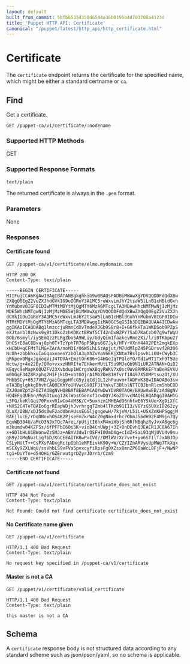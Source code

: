 ```yaml
---
layout: default
built_from_commit: 5bfb65354358d6544a36b0195b4d703708a4123d
title: 'Puppet HTTP API: Certificate'
canonical: "/puppet/latest/http_api/http_certificate.html"
---
```


Certificate
=============

The `certificate` endpoint returns the certificate for the specified name,
which might be either a standard certname or `ca`.

Find
----

Get a certificate.

    GET /puppet-ca/v1/certificate/:nodename


### Supported HTTP Methods

GET

### Supported Response Formats

`text/plain`

The returned certificate is always in the `.pem` format.

### Parameters

None

### Responses

#### Certificate found

    GET /puppet-ca/v1/certificate/elmo.mydomain.com

    HTTP 200 OK
    Content-Type: text/plain

    -----BEGIN CERTIFICATE-----
    MIIFujCCA6KgAwIBAgIBATANBgkqhkiG9w0BAQsFADBiMWAwXgYDVQQDDFdQdXBw
    ZXQgQ0EgZ2VuZXJhdGVkIG9uIGRoY3A1MC5reWxvLmJhY2tsaW5lLnB1cHBldGxh
    YnMubmV0IGF0IDIwMTMtMDYtMjQgMTY6MzA6MTcgLTA3MDAwHhcNMTMwNjIzMjMz
    MDE5WhcNMTgwNjIzMjMzMDE5WjBiMWAwXgYDVQQDDFdQdXBwZXQgQ0EgZ2VuZXJh
    dGVkIG9uIGRoY3A1MC5reWxvLmJhY2tsaW5lLnB1cHBldGxhYnMubmV0IGF0IDIw
    MTMtMDYtMjQgMTY6MzA6MTcgLTA3MDAwggIiMA0GCSqGSIb3DQEBAQUAA4ICDwAw
    ggIKAoICAQDABq1lmzccjuRmnCdXvTmdeXJGb9S8r8+I+G6fkHTa1WKDSob9PZpS
    eXJtanbl0zNws9yBt1Dko2zhKDKctBRWf5CT42nDxBZPY7SaD7KaCzb07g9wfWgU
    BOb/6smyl/iySEmQzzFLRgZbo5A9WLiy/UdyQim1faakevRme2Xi/l/i0TKbpu27
    DhCS+E8aC8Bvaj0ph0T+TzYphTR76pP5Kps6G7Jyk/HFYrVXnY44X2PEt2mgkEXp
    xHCbU+qCFMtTLMG+ZArA/noM3I/O6W5LhLSzApjut/M7UdMlpZ45PGDrsvf2R306
    NcOh+zbbkhxuIaGqaxeaenYzbOlA3gXhZvYaV6EKjXNtm7BslpsvhLi0U+CWyb3C
    qRkpex0MgxJgxoqViJ4TDVA+EmztOnK86+G4HGeJqTPQloYO/Td1wMT1Txh9T5Ue
    Wctw/g+4o22EyJQRo+vxxzHNRIfe7EHAerMUtLT5u9MJeQb9N1iUR2ATNAN+QiB2
    KEqyc9eMapK6QUZFV23Xvbdup1WCrgsWXBqyRWKV7x0sc9Wv8RMRKEFYaBeHEVXU
    m0hGgF34Z8Rzphq2H1FjkLD+xbtGOjrA1Mb2De81Hfvrf18497X5UMPtsuzOt/XU
    PHbbSCy+05J7VNZ/gaiGqgpHfcG5yiqCdj1LIzhFuuvm+fADPxK38wIDAQABo3sw
    eTA3BglghkgBhvhCAQ0EKhYoUHVwcGV0IFJ1YnkvT3BlblNTTCBJbnRlcm5hbCBD
    ZXJ0aWZpY2F0ZTAOBgNVHQ8BAf8EBAMCAQYwDwYDVR0TAQH/BAUwAwEB/zAdBgNV
    HQ4EFgQUEhn/MqSDtuxg12klWosCGenxf1cwDQYJKoZIhvcNAQELBQADggIBAH1G
    L3FG/keKlGqs70PxxvR1wCo4VM3K/C+5uxnzm1MHEAd96nhtwE6YSkUe+XgDiXfC
    +NXS2C4TeTQAEo6grREapWDjhJvrhrgqTZmb4lTKzb91II3/VGYzG5UXxID262zy
    QLoX/IBN/xDJ5ds0wF2adUbnHUssEGGljgngewH/7kjeW/L5iL+USXZnKHPSggjM
    RAEjlucE/rDqDNoxhOS4K2PjseFm7krW4cZ0gNmxdrhc7OhmJ56dH92F4M9jn7Qy
    EqxWB304U/aMcO3NJxTQc7AreL/pUtjtI6hxM4miHbjSh6RfNBqhzRyJvxA6gc6g
    m3kumdw04KZFSs/6fPFFbI60i5K+vioB4CnUWpj+3Z+OnDEvhQJEACR1JC8A67Ih
    x+GDlbHLU1BWonwZzSMJz+ABXV3dwIrOSFHI0UmDXg+cIdZ+SaL93qMjUVU4v9nu
    gR9yJGMqNuzLjgfbD/KGCEEAITKBwPvCVd//OMlWVrXr7vvt+yo6STIlTJxABJDp
    CSLyHUtT++CsPXsPADxgRctpIbh1eMFEivkK9Oy+W/CZYIZnARVysUpMWg7TkXqx
    mSCXy9ZXLWqU/ssVhbLS9vFVa5pvxcyfiRpsFg0XZsx8mnZP6OaWcL8FjF+/NwNP
    tg1+DuYTn+d54OHi/GZEnvutgrDZyrJDrrb/Czm9
    -----END CERTIFICATE-----

#### Certificate not found

    GET /puppet-ca/v1/certificate/certificate_does_not_exist

    HTTP 404 Not Found
    Content-Type: text/plain

    Not Found: Could not find certificate certificate_does_not_exist

#### No Certificate name given

    GET /puppet-ca/v1/certificate

    HTTP/1.1 400 Bad Request
    Content-Type: text/plain

    No request key specified in /puppet-ca/v1/certificate

#### Master is not a CA

    GET /puppet/v1/certificate/valid_certificate

    HTTP/1.1 400 Bad Request
    Content-Type: text/plain

    this master is not a CA


Schema
------

A `certificate` response body is not structured data according to any standard scheme such as
json/pson/yaml, so no schema is applicable.
